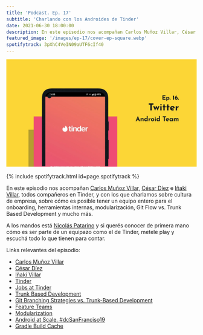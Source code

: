 ```yaml
---
title: 'Podcast. Ep. 17'
subtitle: 'Charlando con los Androides de Tinder'
date: 2021-06-30 18:00:00
description: En este episodio nos acompañan Carlos Muñoz Villar, César Díez e Inaki Villar.
featured_image: '/images/ep-17/cover-ep-square.webp'
spotifytrack: 3pXhC4VeIN09aUTF6cIf40
---
```


![](/images/ep-17/cover-ep.webp)

{% include spotifytrack.html id=page.spotifytrack %}

En este episodio nos acompañan [Carlos Muñoz Villar](https://twitter.com/carlosmuvi), [César Díez](https://twitter.com/cesards) e 
[Iñaki Villar](https://twitter.com/inyaki_mwc), 
todos compañeros en Tinder, y con los que charlamos sobre cultura de empresa, sobre cómo es posible tener un equipo entero para el 
onboarding, herramientas internas, modularización, Git Flow vs. Trunk Based Development y mucho más.


A los mandos está [Nicolás Patarino](https://twitter.com/npatarino) y si querés conocer de primera mano cómo es ser 
parte de un equipazo como el de Tinder, metele play y escuchá todo lo que tienen para contar.

Links relevantes del episodio:

* [Carlos Muñoz Villar](https://twitter.com/carlosmuvi)
* [César Díez](https://twitter.com/cesards)
* [Iñaki Villar](https://twitter.com/inyaki_mwc)
* [Tinder](https://tinder.com/)
* [Jobs at Tinder](https://tinder.com/en-GB/jobs)
* [Trunk Based Development](https://trunkbaseddevelopment.com/)
* [Git Branching Strategies vs. Trunk-Based Development](https://launchdarkly.com/blog/git-branching-strategies-vs-trunk-based-development/)
* [Feature Teams](https://less.works/less/structure/feature-teams)
* [Modularization](https://proandroiddev.com/modularization-of-android-applications-in-2021-a79a590d5e5b)
* [Android at Scale. #dcSanFranciso19](https://www.droidcon.com/media-detail?video=380843878)
* [Gradle Build Cache](https://docs.gradle.org/current/userguide/build_cache.html)

